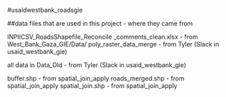 #usaidwestbank_roadsgie

##data files that are used in this project - where they came from

INPIICSV_RoadsShapefile_Reconcile _comments_clean.xlsx - from West_Bank_Gaza_GIE/Data/
poly_raster_data_merge - from Tyler (Slack in usaid_westbank_gie)

all data in Data_Old - from Tyler (Slack in usaid_westbank_gie)

buffer.shp - from spatial_join_apply
roads_merged.shp - from spatial_join_apply
spatial_join.shp - from spatial_join_apply